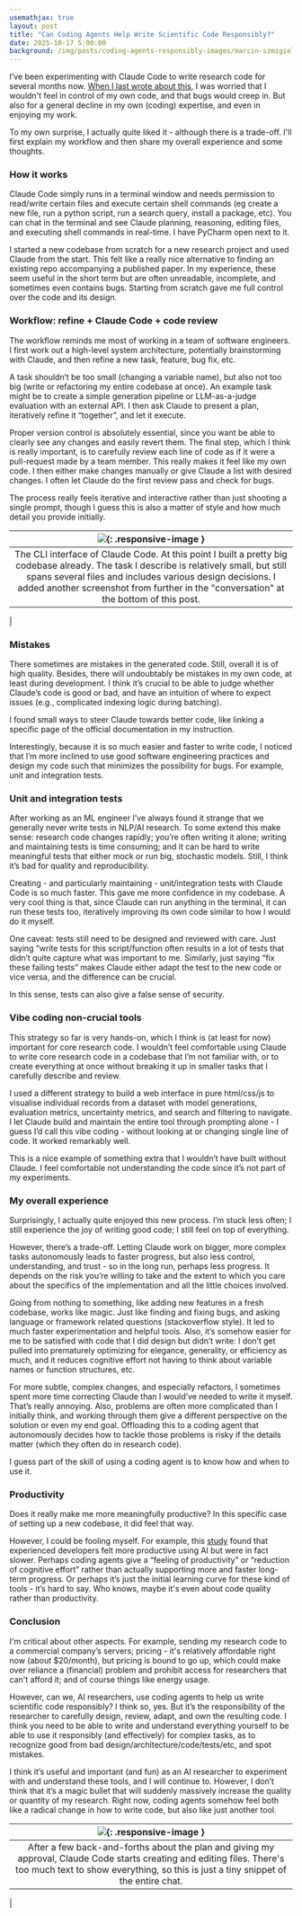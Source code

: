 ```yaml
---
usemathjax: true
layout: post
title: "Can Coding Agents Help Write Scientific Code Responsibly?"
date: 2025-10-17 5:00:00
background: /img/posts/coding-agents-responsibly-images/marcin-szmigiel-Oc3G2fDYSWs-unsplash.jpg
---
```


I’ve been experimenting with Claude Code to write research code for several months now. [When I last wrote about this](https://jorisbaan.nl/2025/07/09/thoughts-on-using-AI-for-scientific-research-and-software-engineering.html), I was worried that I wouldn't feel in control of my own code, and that bugs would creep in. But also for a general decline in my own (coding) expertise, and even in enjoying my work.

To my own surprise, I actually quite liked it - although there is a trade-off. I'll first explain my workflow and then share my overall experience and some thoughts.

### How it works
Claude Code simply runs in a terminal window and needs permission to read/write certain files and execute certain shell commands (eg create a new file, run a python script, run a search query, install a package, etc). You can chat in the terminal and see Claude planning, reasoning, editing files, and executing shell commands in real-time. I have PyCharm open next to it.
 

I started a new codebase from scratch for a new research project and used Claude from the start. This felt like a really nice alternative to finding an existing repo accompanying a published paper. In my experience, these seem useful in the short term but are often unreadable, incomplete, and sometimes even contains bugs. Starting from scratch gave me full control over the code and its design.

### Workflow: refine + Claude Code + code review

The workflow reminds me most of working in a team of software engineers. I first work out a high-level system architecture, potentially brainstorming with Claude, and then refine a new task, feature, bug fix, etc. 

A task shouldn’t be too small (changing a variable name), but also not too big (write or refactoring my entire codebase at once). An example task might be to create a simple generation pipeline or LLM-as-a-judge evaluation with an external API. I then ask Claude to present a plan, iteratively refine it “together”, and let it execute. 

Proper version control is absolutely essential, since you want be able to clearly see any changes and easily revert them. The final step, which I think is really important, is to carefully review each line of code as if it were a pull-request made by a team member. This really makes it feel like my own code. I then either make changes manually or give Claude a list with desired changes. I often let Claude do the first review pass and check for bugs. 

The process really feels iterative and interactive rather than just shooting a single prompt, though I guess this is also a matter of style and how much detail you provide initially.


| ![](/img/posts/coding-agents-responsibly-images/claude_cli.png){: .responsive-image } |
|:--------------------------------------------------------------------------------------:|
|                            The CLI interface of Claude Code. At this point I built a pretty big codebase already. The task I describe is relatively small, but still spans several files and includes various design decisions. I added another screenshot from further in the "conversation" at the bottom of this post.                            
 |

### Mistakes

There sometimes are mistakes in the generated code. Still, overall it is of high quality. Besides, there will undoubtably be mistakes in my own code, at least during development. I think it’s crucial to be able to judge whether Claude’s code is good or bad, and have an intuition of where to expect issues (e.g., complicated indexing logic during batching). 

I found small ways to steer Claude towards better code, like linking a specific page of the official documentation in my instruction.

Interestingly, because it is so much easier and faster to write code, I noticed that I’m more inclined to use good software engineering practices and design my code such that minimizes the possibility for bugs. For example, unit and integration tests.

### Unit and integration tests

After working as an ML engineer I’ve always found it strange that we generally never write tests in NLP/AI research. To some extend this make sense: research code changes rapidly; you’re often writing it alone; writing and maintaining tests is time consuming; and it can be hard to write meaningful tests that either mock or run big, stochastic models. Still, I think it’s bad for quality and reproducibility.

Creating - and particularly maintaining - unit/integration tests with Claude Code is so much faster. This gave me more confidence in my codebase. A very cool thing is that, since Claude can run anything in the terminal, it can run these tests too, iteratively improving its own code similar to how I would do it myself.

One caveat: tests still need to be designed and reviewed with care. Just saying “write tests for this script/function often results in a lot of tests that didn’t quite capture what was important to me. Similarly, just saying “fix these failing tests” makes Claude either adapt the test to the new code or vice versa, and the difference can be crucial. 

In this sense, tests can also give a false sense of security.

### Vibe coding non-crucial tools

This strategy so far is very hands-on, which I think is (at least for now) important for core research code. I wouldn’t feel comfortable using Claude to write core research code in a codebase that I’m not familiar with, or to create everything at once without breaking it up in smaller tasks that I carefully describe and review.

I used a different strategy to build a web interface in pure html/css/js to visualise individual records from a dataset with model generations, evaluation metrics, uncertainty metrics, and search and filtering to navigate. I let Claude build and maintain the entire tool through prompting alone - I guess I’d call this vibe coding - without looking at or changing single line of code. It worked remarkably well.

This is a nice example of something extra that I wouldn’t have built without Claude. I feel comfortable not understanding the code since it’s not part of my experiments. 

### My overall experience

Surprisingly, I actually quite enjoyed this new process. I’m stuck less often; I still experience the joy of writing good code; I still feel on top of everything. 

However, there’s a trade-off. Letting Claude work on bigger, more complex tasks autonomously leads to faster progress, but also less control, understanding, and trust - so in the long run, perhaps less progress. It depends on the risk you’re willing to take and the extent to which you care about the specifics of the implementation and all the little choices involved.

Going from nothing to something, like adding new features in a fresh codebase, works like magic. Just like finding and fixing bugs, and asking language or framework related questions (stackoverflow style). It led to much faster experimentation and helpful tools. Also, it’s somehow easier for me to be satisfied with code that I did design but didn’t write: I don’t get pulled into prematurely optimizing for elegance, generality, or efficiency as much, and it reduces cognitive effort not having to think about variable names or function structures, etc.

For more subtle, complex changes, and especially refactors, I sometimes spent more time correcting Claude than I would’ve needed to write it myself. That’s really annoying. Also, problems are often more complicated than I initially think, and working through them give a different perspective on the solution or even my end goal. Offloading this to a coding agent that autonomously decides how to tackle those problems is risky if the details matter (which they often do in research code).

I guess part of the skill of using a coding agent is to know how and when to use it. 

### Productivity

Does it really make me more meaningfully productive? In this specific case of setting up a new codebase, it did feel that way. 

However, I could be fooling myself. For example, this [study](https://metr.org/blog/2025-07-10-early-2025-ai-experienced-os-dev-study/) found that experienced developers felt more productive using AI but were in fact slower. Perhaps coding agents give a “feeling of productivity” or “reduction of cognitive effort” rather than actually supporting more and faster long-term progress. Or perhaps it’s just the initial learning curve for these kind of tools - it’s hard to say. Who knows, maybe it's even about code quality rather than productivity. 

### Conclusion
I'm critical about other aspects. For example, sending my research code to a commercial company’s servers; pricing - it's relatively affordable right now (about $20/month), but pricing is bound to go up, which could make over reliance a (financial) problem and prohibit access for researchers that can't afford it; and of course things like energy usage.

However, can we, AI researchers, use coding agents to help us write scientific code responsibly? I think so, yes. But it’s the responsibility of the researcher to carefully design, review, adapt, and own the resulting code. I think you need to be able to write and understand everything yourself to be able to use it responsibly (and effectively) for complex tasks, as to recognize good from bad design/architecture/code/tests/etc, and spot mistakes.

I think it’s useful and important (and fun) as an AI researcher to experiment with and understand these tools, and I will continue to. However, I don’t think that it’s a magic bullet that will suddenly massively increase the quality or quantity of my research. Right now, coding agents somehow feel both like a radical change in how to write code, but also like just another tool.


|    ![](/img/posts/coding-agents-responsibly-images/claude_cli_implementing.png){: .responsive-image }    |
|:------------------------------------------------------------------------------:|
| After a few back-and-forths about the plan and giving my approval, Claude Code starts creating and editing files. There's too much text to show everything, so this is just a tiny snippet of the entire chat.
 | 
